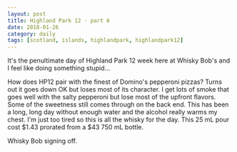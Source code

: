 ```yaml
---
layout: post
title: Highland Park 12 - part 6
date: 2018-01-26
category: daily
tags: [scotland, islands, highlandpark, highlandpark12]
---
```


It's the penultimate day of Highland Park 12 week here at Whisky Bob's and I feel like doing something stupid...

How does HP12 pair with the finest of Domino's pepperoni pizzas? Turns out it goes down OK but loses most of its character. I get lots of smoke that goes well with the salty pepperoni but lose most of the upfront flavors. Some of the sweetness still comes through on the back end. This has been a long, long day without enough water and the alcohol really warms my chest. I'm just too tired so this is all the whisky for the day. This 25 mL pour cost $1.43 prorated from a $43 750 mL bottle.

Whisky Bob signing off.
